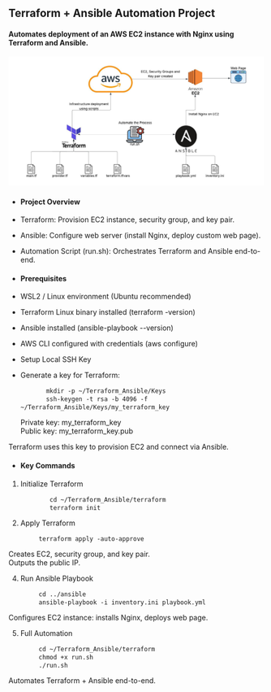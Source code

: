## Terraform + Ansible Automation Project
#### Automates deployment of an AWS EC2 instance with Nginx using Terraform and Ansible.

 ![Pic](Architecture.jpeg)

- #### Project Overview

- Terraform: Provision EC2 instance, security group, and key pair.

- Ansible: Configure web server (install Nginx, deploy custom web page).

- Automation Script (run.sh): Orchestrates Terraform and Ansible end-to-end.

- #### Prerequisites

- WSL2 / Linux environment (Ubuntu recommended)

- Terraform Linux binary installed (terraform -version)

- Ansible installed (ansible-playbook --version)

- AWS CLI configured with credentials (aws configure)

- Setup Local SSH Key

- Generate a key for Terraform:

             mkdir -p ~/Terraform_Ansible/Keys  
             ssh-keygen -t rsa -b 4096 -f ~/Terraform_Ansible/Keys/my_terraform_key

  Private key: my_terraform_key  
  Public key: my_terraform_key.pub

Terraform uses this key to provision EC2 and connect via Ansible.

- #### Key Commands
1. Initialize Terraform  

               cd ~/Terraform_Ansible/terraform  
               terraform init

3. Apply Terraform  

            terraform apply -auto-approve  

Creates EC2, security group, and key pair.  
Outputs the public IP.

4. Run Ansible Playbook  

            cd ../ansible  
            ansible-playbook -i inventory.ini playbook.yml  

Configures EC2 instance: installs Nginx, deploys web page.

5. Full Automation  

            cd ~/Terraform_Ansible/terraform  
            chmod +x run.sh  
            ./run.sh  

Automates Terraform + Ansible end-to-end.
